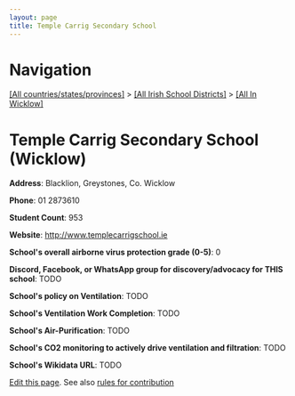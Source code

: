 ```yaml
---
layout: page
title: Temple Carrig Secondary School
---
```

# Navigation

[[All countries/states/provinces]](../../..) > [[All Irish School Districts]](../..) > [[All In Wicklow]](..)

# Temple Carrig Secondary School (Wicklow)

**Address**: Blacklion, Greystones, Co. Wicklow

**Phone**: 01 2873610

**Student Count**: 953

**Website**: <http://www.templecarrigschool.ie>

**School's overall airborne virus protection grade (0-5)**: 0

**Discord, Facebook, or WhatsApp group for discovery/advocacy for THIS school**: TODO

**School's policy on Ventilation**: TODO

**School's Ventilation Work Completion**: TODO

**School's Air-Purification**: TODO

**School's CO2 monitoring to actively drive ventilation and filtration**: TODO

**School's Wikidata URL**: TODO


[Edit this page](https://github.com/ventilate-schools/Ireland/edit/main/./Wicklow/Temple_Carrig_Secondary_School.md). See also [rules for contribution](../../../contribution-rules/)